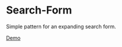 Search-Form
===========

Simple pattern for an expanding search form.

[Demo](http://lab.gridlight-design.co.uk/fallback/search-form.html)

